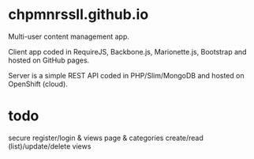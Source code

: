 chpmnrssll.github.io
=====================

Multi-user content management app.

Client app coded in RequireJS, Backbone.js, Marionette.js, Bootstrap and hosted on GitHub pages.

Server is a simple REST API coded in PHP/Slim/MongoDB and hosted on OpenShift (cloud).


todo
=====================

secure register/login & views
page & categories create/read (list)/update/delete views
